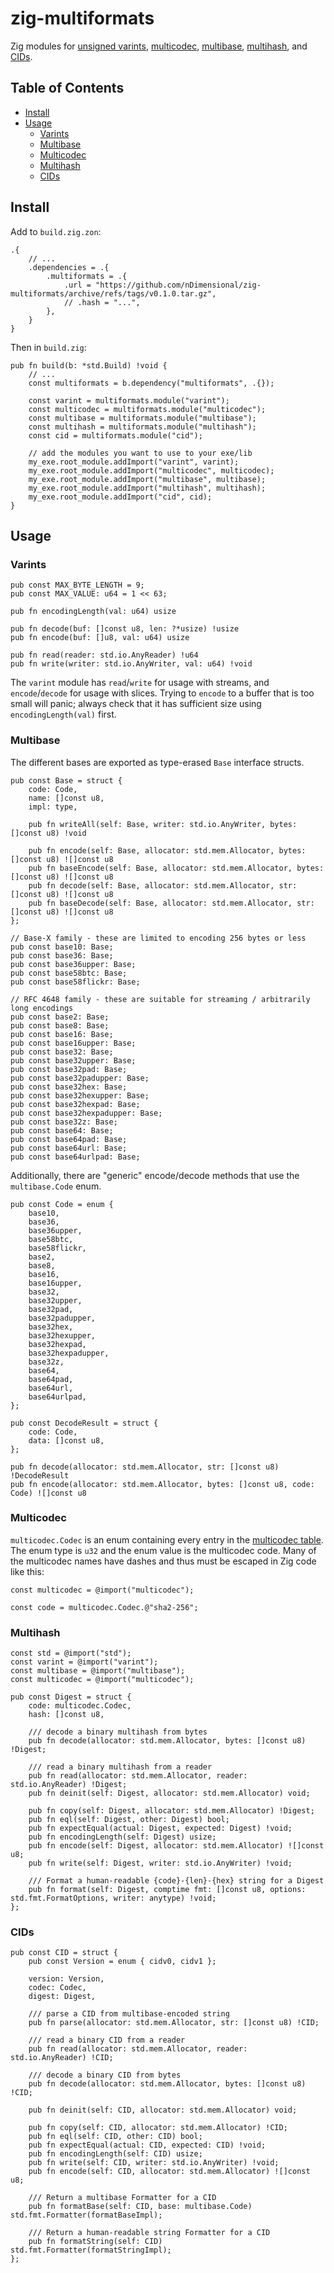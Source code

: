 # zig-multiformats

Zig modules for [unsigned varints](https://github.com/multiformats/unsigned-varint), [multicodec](https://github.com/multiformats/multicodec), [multibase](https://github.com/multiformats/multibase), [multihash](https://github.com/multiformats/multihash), and [CIDs](https://github.com/multiformats/cid).

## Table of Contents

- [Install](#install)
- [Usage](#usage)
  - [Varints](#varints)
  - [Multibase](#multibase)
  - [Multicodec](#multicodec)
  - [Multihash](#multihash)
  - [CIDs](#cids)

## Install

Add to `build.zig.zon`:

```zig
.{
    // ...
    .dependencies = .{
        .multiformats = .{
            .url = "https://github.com/nDimensional/zig-multiformats/archive/refs/tags/v0.1.0.tar.gz",
            // .hash = "...",
        },
    }
}
```

Then in `build.zig`:

```zig
pub fn build(b: *std.Build) !void {
    // ...
    const multiformats = b.dependency("multiformats", .{});

    const varint = multiformats.module("varint");
    const multicodec = multiformats.module("multicodec");
    const multibase = multiformats.module("multibase");
    const multihash = multiformats.module("multihash");
    const cid = multiformats.module("cid");

    // add the modules you want to use to your exe/lib
    my_exe.root_module.addImport("varint", varint);
    my_exe.root_module.addImport("multicodec", multicodec);
    my_exe.root_module.addImport("multibase", multibase);
    my_exe.root_module.addImport("multihash", multihash);
    my_exe.root_module.addImport("cid", cid);
}
```

## Usage

### Varints

```zig
pub const MAX_BYTE_LENGTH = 9;
pub const MAX_VALUE: u64 = 1 << 63;

pub fn encodingLength(val: u64) usize

pub fn decode(buf: []const u8, len: ?*usize) !usize
pub fn encode(buf: []u8, val: u64) usize

pub fn read(reader: std.io.AnyReader) !u64
pub fn write(writer: std.io.AnyWriter, val: u64) !void
```

The `varint` module has `read`/`write` for usage with streams, and `encode`/`decode` for usage with slices. Trying to `encode` to a buffer that is too small will panic; always check that it has sufficient size using `encodingLength(val)` first.

### Multibase

The different bases are exported as type-erased `Base` interface structs.

```zig
pub const Base = struct {
    code: Code,
    name: []const u8,
    impl: type,

    pub fn writeAll(self: Base, writer: std.io.AnyWriter, bytes: []const u8) !void

    pub fn encode(self: Base, allocator: std.mem.Allocator, bytes: []const u8) ![]const u8
    pub fn baseEncode(self: Base, allocator: std.mem.Allocator, bytes: []const u8) ![]const u8
    pub fn decode(self: Base, allocator: std.mem.Allocator, str: []const u8) ![]const u8
    pub fn baseDecode(self: Base, allocator: std.mem.Allocator, str: []const u8) ![]const u8
};

// Base-X family - these are limited to encoding 256 bytes or less
pub const base10: Base;
pub const base36: Base;
pub const base36upper: Base;
pub const base58btc: Base;
pub const base58flickr: Base;

// RFC 4648 family - these are suitable for streaming / arbitrarily long encodings
pub const base2: Base;
pub const base8: Base;
pub const base16: Base;
pub const base16upper: Base;
pub const base32: Base;
pub const base32upper: Base;
pub const base32pad: Base;
pub const base32padupper: Base;
pub const base32hex: Base;
pub const base32hexupper: Base;
pub const base32hexpad: Base;
pub const base32hexpadupper: Base;
pub const base32z: Base;
pub const base64: Base;
pub const base64pad: Base;
pub const base64url: Base;
pub const base64urlpad: Base;
```

Additionally, there are "generic" encode/decode methods that use the `multibase.Code` enum.

```zig
pub const Code = enum {
    base10,
    base36,
    base36upper,
    base58btc,
    base58flickr,
    base2,
    base8,
    base16,
    base16upper,
    base32,
    base32upper,
    base32pad,
    base32padupper,
    base32hex,
    base32hexupper,
    base32hexpad,
    base32hexpadupper,
    base32z,
    base64,
    base64pad,
    base64url,
    base64urlpad,
};

pub const DecodeResult = struct {
    code: Code,
    data: []const u8,
};

pub fn decode(allocator: std.mem.Allocator, str: []const u8) !DecodeResult
pub fn encode(allocator: std.mem.Allocator, bytes: []const u8, code: Code) ![]const u8
```

### Multicodec

`multicodec.Codec` is an enum containing every entry in the [multicodec table](https://github.com/multiformats/multicodec/blob/master/table.csv). The enum type is `u32` and the enum value is the multicodec code. Many of the multicodec names have dashes and thus must be escaped in Zig code like this:

```zig
const multicodec = @import("multicodec");

const code = multicodec.Codec.@"sha2-256";
```

### Multihash

```zig
const std = @import("std");
const varint = @import("varint");
const multibase = @import("multibase");
const multicodec = @import("multicodec");

pub const Digest = struct {
    code: multicodec.Codec,
    hash: []const u8,

    /// decode a binary multihash from bytes
    pub fn decode(allocator: std.mem.Allocator, bytes: []const u8) !Digest;

    /// read a binary multihash from a reader
    pub fn read(allocator: std.mem.Allocator, reader: std.io.AnyReader) !Digest;
    pub fn deinit(self: Digest, allocator: std.mem.Allocator) void;

    pub fn copy(self: Digest, allocator: std.mem.Allocator) !Digest;
    pub fn eql(self: Digest, other: Digest) bool;
    pub fn expectEqual(actual: Digest, expected: Digest) !void;
    pub fn encodingLength(self: Digest) usize;
    pub fn encode(self: Digest, allocator: std.mem.Allocator) ![]const u8;
    pub fn write(self: Digest, writer: std.io.AnyWriter) !void;

    /// Format a human-readable {code}-{len}-{hex} string for a Digest
    pub fn format(self: Digest, comptime fmt: []const u8, options: std.fmt.FormatOptions, writer: anytype) !void;
};
```

### CIDs

```zig
pub const CID = struct {
    pub const Version = enum { cidv0, cidv1 };

    version: Version,
    codec: Codec,
    digest: Digest,

    /// parse a CID from multibase-encoded string
    pub fn parse(allocator: std.mem.Allocator, str: []const u8) !CID;

    /// read a binary CID from a reader
    pub fn read(allocator: std.mem.Allocator, reader: std.io.AnyReader) !CID;

    /// decode a binary CID from bytes
    pub fn decode(allocator: std.mem.Allocator, bytes: []const u8) !CID;

    pub fn deinit(self: CID, allocator: std.mem.Allocator) void;

    pub fn copy(self: CID, allocator: std.mem.Allocator) !CID;
    pub fn eql(self: CID, other: CID) bool;
    pub fn expectEqual(actual: CID, expected: CID) !void;
    pub fn encodingLength(self: CID) usize;
    pub fn write(self: CID, writer: std.io.AnyWriter) !void;
    pub fn encode(self: CID, allocator: std.mem.Allocator) ![]const u8;

    /// Return a multibase Formatter for a CID
    pub fn formatBase(self: CID, base: multibase.Code) std.fmt.Formatter(formatBaseImpl);

    /// Return a human-readable string Formatter for a CID
    pub fn formatString(self: CID) std.fmt.Formatter(formatStringImpl);
};
```
